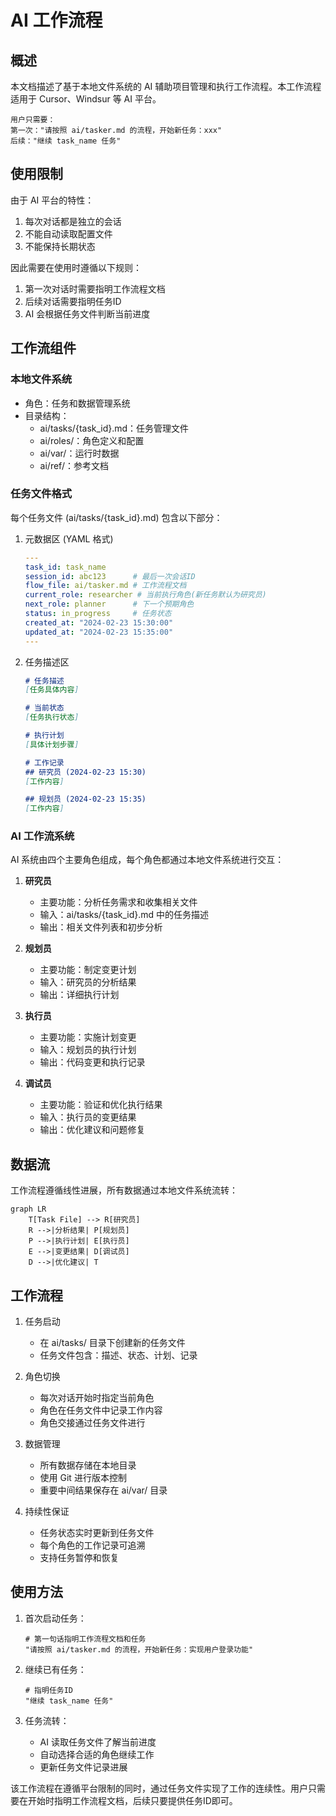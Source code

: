 # AI 工作流程

## 概述

本文档描述了基于本地文件系统的 AI 辅助项目管理和执行工作流程。本工作流程适用于 Cursor、Windsur 等 AI 平台。

```
用户只需要：
第一次："请按照 ai/tasker.md 的流程，开始新任务：xxx"
后续："继续 task_name 任务"
```

## 使用限制

由于 AI 平台的特性：
1. 每次对话都是独立的会话
2. 不能自动读取配置文件
3. 不能保持长期状态

因此需要在使用时遵循以下规则：
1. 第一次对话时需要指明工作流程文档
2. 后续对话需要指明任务ID
3. AI 会根据任务文件判断当前进度

## 工作流组件

### 本地文件系统
- 角色：任务和数据管理系统
- 目录结构：
  - ai/tasks/{task_id}.md：任务管理文件
  - ai/roles/：角色定义和配置
  - ai/var/：运行时数据
  - ai/ref/：参考文档

### 任务文件格式

每个任务文件 (ai/tasks/{task_id}.md) 包含以下部分：

1. 元数据区 (YAML 格式)
   ```yaml
   ---
   task_id: task_name
   session_id: abc123      # 最后一次会话ID
   flow_file: ai/tasker.md # 工作流程文档
   current_role: researcher # 当前执行角色(新任务默认为研究员)
   next_role: planner      # 下一个预期角色
   status: in_progress     # 任务状态
   created_at: "2024-02-23 15:30:00"
   updated_at: "2024-02-23 15:35:00"
   ---
   ```

2. 任务描述区
   ```markdown
   # 任务描述
   [任务具体内容]

   # 当前状态
   [任务执行状态]

   # 执行计划
   [具体计划步骤]

   # 工作记录
   ## 研究员 (2024-02-23 15:30)
   [工作内容]

   ## 规划员 (2024-02-23 15:35)
   [工作内容]
   ```

### AI 工作流系统

AI 系统由四个主要角色组成，每个角色都通过本地文件系统进行交互：

1. **研究员**
   - 主要功能：分析任务需求和收集相关文件
   - 输入：ai/tasks/{task_id}.md 中的任务描述
   - 输出：相关文件列表和初步分析
   
2. **规划员**
   - 主要功能：制定变更计划
   - 输入：研究员的分析结果
   - 输出：详细执行计划
   
3. **执行员**
   - 主要功能：实施计划变更
   - 输入：规划员的执行计划
   - 输出：代码变更和执行记录
   
4. **调试员**
   - 主要功能：验证和优化执行结果
   - 输入：执行员的变更结果
   - 输出：优化建议和问题修复

## 数据流

工作流程遵循线性进展，所有数据通过本地文件系统流转：

```mermaid
graph LR
    T[Task File] --> R[研究员]
    R -->|分析结果| P[规划员]
    P -->|执行计划| E[执行员]
    E -->|变更结果| D[调试员]
    D -->|优化建议| T
```

## 工作流程

1. 任务启动
   - 在 ai/tasks/ 目录下创建新的任务文件
   - 任务文件包含：描述、状态、计划、记录

2. 角色切换
   - 每次对话开始时指定当前角色
   - 角色在任务文件中记录工作内容
   - 角色交接通过任务文件进行

3. 数据管理
   - 所有数据存储在本地目录
   - 使用 Git 进行版本控制
   - 重要中间结果保存在 ai/var/ 目录

4. 持续性保证
   - 任务状态实时更新到任务文件
   - 每个角色的工作记录可追溯
   - 支持任务暂停和恢复

## 使用方法

1. 首次启动任务：
   ```
   # 第一句话指明工作流程文档和任务
   "请按照 ai/tasker.md 的流程，开始新任务：实现用户登录功能"
   ```

2. 继续已有任务：
   ```
   # 指明任务ID
   "继续 task_name 任务"
   ```

3. 任务流转：
   - AI 读取任务文件了解当前进度
   - 自动选择合适的角色继续工作
   - 更新任务文件记录进展

该工作流程在遵循平台限制的同时，通过任务文件实现了工作的连续性。用户只需要在开始时指明工作流程文档，后续只要提供任务ID即可。
